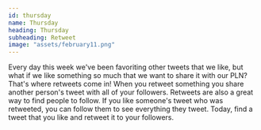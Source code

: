 ```yaml
---
id: thursday 
name: Thursday
heading: Thursday
subheading: Retweet 
image: "assets/february11.png"
---
```

Every day this week we've been favoriting other tweets that we like, but what
if we like something so much that we want to share it with our PLN? That's
where retweets come in! When you retweet something you share another person's
tweet with all of your followers. Retweets are also a great way to find people
to follow. If you like someone's tweet who was retweeted, you can follow them
to see everything they tweet. Today, find a tweet that you like and retweet it
to your followers.

